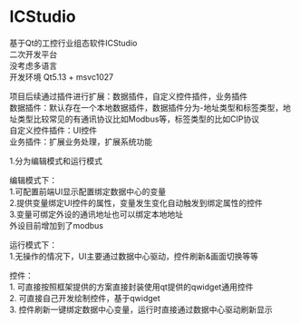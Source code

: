 # ICStudio
基于Qt的工控行业组态软件ICStudio<br>
二次开发平台<br>
没考虑多语言<br>
开发环境 Qt5.13 + msvc1027<br>

项目后续通过插件进行扩展：数据插件，自定义控件插件，业务插件<br>
数据插件：默认存在一个本地数据插件，数据插件分为-地址类型和标签类型，地址类型比较常见的有通讯协议比如Modbus等，标签类型的比如CIP协议<br>
自定义控件插件：UI控件<br>
业务插件：扩展业务处理，扩展系统功能<br>


1.分为编辑模式和运行模式

编辑模式下：<br>
    1.可配置前端UI显示配置绑定数据中心的变量<br>
    2.提供变量绑定UI控件的属性，变量发生变化自动触发到绑定属性的控件<br>
    3.变量可绑定外设的通讯地址也可以绑定本地地址<br> 
      外设目前增加到了modbus<br> 

 运行模式下：<br>
    1.无操作的情况下，UI主要通过数据中心驱动，控件刷新&画面切换等等<br>

 控件：<br>
    1. 可直接按照框架提供的方案直接封装使用qt提供的qwidget通用控件<br>
    2. 可直接自己开发绘制控件，基于qwidget<br>
    3. 控件刷新一键绑定数据中心变量，运行时直接通过数据中心驱动刷新显示<br>
	
 

    
